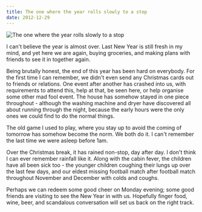 ```yaml
---
title: The one where the year rolls slowly to a stop
date: 2012-12-29
---
```


![The one where the year rolls slowly to a stop](https://source.unsplash.com/gp8BLyaTaA0/1600x900)

I can't believe the year is almost over. Last New Year is still fresh in my mind, and yet here we are again, buying groceries, and making plans with friends to see it in together again.

Being brutally honest, the end of this year has been hard on everybody. For the first time I can remember, we didn't even send any Christmas cards out to friends or relations. One event after another has crashed into us, with requirements to attend this, help at that, be seen here, or help organise some other mad fool event. The house has somehow stayed in one piece throughout - although the washing machine and dryer have discovered all about running through the night, because the early hours were the only ones we could find to do the normal things.

The old game I used to play, where you stay up to avoid the coming of tomorrow has somehow become the norm. We both do it. I can't remember the last time we were asleep before 1am.

Over the Christmas break, it has rained non-stop, day after day. I don't think I can ever remember rainfall like it. Along with the cabin fever, the children have all been sick too - the younger children coughing their lungs up over the last few days, and our eldest missing football match after football match throughout November and December with colds and coughs.

Perhaps we can redeem some good cheer on Monday evening; some good friends are visiting to see the New Year in with us. Hopefully finger food, wine, beer, and scandalous conversation will set us back on the right track.